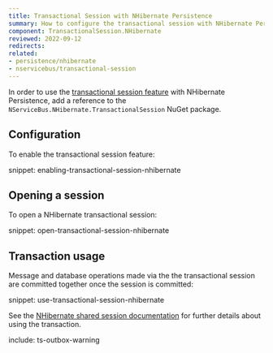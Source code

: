 ```yaml
---
title: Transactional Session with NHibernate Persistence
summary: How to configure the transactional session with NHibernate Persistence
component: TransactionalSession.NHibernate
reviewed: 2022-09-12
redirects:
related:
- persistence/nhibernate
- nservicebus/transactional-session
---
```


In order to use the [transactional session feature](/nservicebus/transactional-session/) with NHibernate Persistence, add a reference to the `NServiceBus.NHibernate.TransactionalSession` NuGet package.

## Configuration

To enable the transactional session feature:

snippet: enabling-transactional-session-nhibernate

## Opening a session

To open a NHibernate transactional session:

snippet: open-transactional-session-nhibernate

## Transaction usage

Message and database operations made via the the transactional session are committed together once the session is committed:

snippet: use-transactional-session-nhibernate

See the [NHibernate shared session documentation](/persistence/nhibernate/accessing-data.md) for further details about using the transaction.

include: ts-outbox-warning
